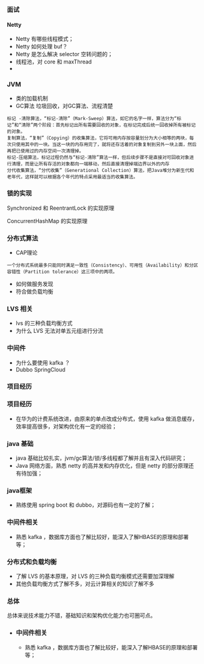 ### 面试

#### Netty

* Netty 有哪些线程模式；
* Netty 如何处理 buf？
* Netty 是怎么解决 selector 空转问题的；
* 线程池，对 core 和 maxThread
* ​



### JVM

* 类的加载机制
* GC算法 垃圾回收，对GC算法、流程清楚

```
标记 -清除算法，“标记-清除”（Mark-Sweep）算法，如它的名字一样，算法分为“标记”和“清除”两个阶段：首先标记出所有需要回收的对象，在标记完成后统一回收掉所有被标记的对象。
复制算法，“复制”（Copying）的收集算法，它将可用内存按容量划分为大小相等的两块，每次只使用其中的一块。当这一块的内存用完了，就将还存活着的对象复制到另外一块上面，然后再把已使用过的内存空间一次清理掉。
标记-压缩算法，标记过程仍然与“标记-清除”算法一样，但后续步骤不是直接对可回收对象进行清理，而是让所有存活的对象都向一端移动，然后直接清理掉端边界以外的内存
分代收集算法，“分代收集”（Generational Collection）算法，把Java堆分为新生代和老年代，这样就可以根据各个年代的特点采用最适当的收集算法。
```



### 锁的实现

Synchronized 和 ReentrantLock 的实现原理

ConcurrentHashMap 的实现原理



### 分布式算法

* CAP理论

```
一个分布式系统最多只能同时满足一致性（Consistency）、可用性（Availability）和分区容错性（Partition tolerance）这三项中的两项。
```

* 如何做服务发现
* 符合做负载均衡



### LVS 相关

* lvs 的三种负载均衡方式
* 为什么 LVS 无法对单五元组进行分流



### 中间件

* 为什么要使用 kafka ？
* Dubbo SpringCloud



### 项目经历

### 项目经历

* 在华为的计费系统改进，由原来的单点改成分布式，使用 kafka 做消息缓存，效率提高很多，对架构优化有一定的经验；

### java 基础

- java 基础比较扎实，jvm/gc算法/锁/多线程都了解并且有深入代码研究；
- Java 网络方面，熟悉 netty 的高并发和内存优化，但是 netty 的部分原理还有待加强；

### java框架

* 熟练使用 spring boot 和 dubbo，对源码也有一定的了解；

### 中间件相关

* 熟悉 kafka ，数据库方面也了解比较好，能深入了解HBASE的原理和部署等；

### 分布式和负载均衡

* 了解 LVS 的基本原理，对 LVS 的三种负载均衡模式还需要加深理解
* 其他负载均衡方式了解不多，对云计算相关的知识了解不多

### 总体

总体来说技术能力不错，基础知识和架构优化能力也可圈可点。



* ### 中间件相关

  * 熟悉 kafka ，数据库方面也了解比较好，能深入了解HBASE的原理和部署等；
